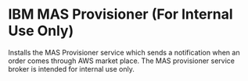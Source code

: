 IBM MAS Provisioner (For Internal Use Only)
===============================================================================
Installs the MAS Provisioner service which sends a notification when an order comes through AWS market place. The MAS provisioner service broker is intended for internal use only.

